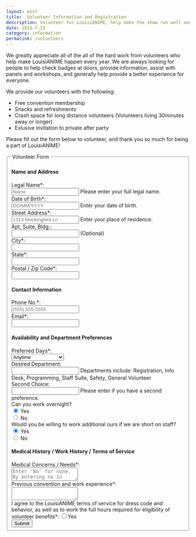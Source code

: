 ```yaml
---
layout: post
title:  Volunteer Information and Registration
description: Volunteer for LouisiANIME, help make the show run well and enjoy benefits such as free entrance and crash space for volunteers who need to travel.
date: 2015-7-15
category: information
permalink: /volunteers
---
```



<p>We greatly appreciate all of the all of the hard work from volunteers who help make LouisiANIME happen every year. We are always looking for people to help check badges at doors, provide information, assist with panels and workshops, and generally help provide a better experience for everyone.</p>
<p>We provide our volunteers with the following:</p>
<ul>
	<li>Free convention membership</li>
	<li>Snacks and refreshments</li>
	<li>Crash space for long distance volunteers (Volunteers living 30minutes away or longer)</li>
	<li>Exlusive invitation to private after party</li>
</ul>
<p>Please fill out the form below to volunteer, and thank you so much for being a part of LouisiANIME!</p>

<form action="http://www.louisianime.com/formtools/process.php" method="post" class="form-horizontal">
<input type="hidden" name="form_tools_form_id" value="14"/>
<fieldset>


<legend>Volunteer Form</legend>

<h4>Name and Address</h4>

<!-- Text input-->
<div class="form-group">
  <label class="col-md-4 control-label" for="name">Legal Name*:</label>  
  <div class="col-md-6">
  <input id="name" name="name" type="text" placeholder="Name" class="form-control input-md" required="">
  <span class="help-block">Please enter your full legal name.</span>  
  </div>
</div>

<!-- Text input-->
<div class="form-group">
  <label class="col-md-4 control-label" for="date_of_birth">Date of Birth*:</label>  
  <div class="col-md-4">
  <input id="date_of_birth" name="date_of_birth" type="text" placeholder="DD/MM/YYYY" class="form-control input-md" required="">
  <span class="help-block">Enter your date of birth.</span>  
  </div>
</div>

<!-- Text input-->
<div class="form-group">
  <label class="col-md-4 control-label" for="street">Street Address*:</label>  
  <div class="col-md-6">
  <input id="street" name="street" type="text" placeholder="1313 Mockingbird Ln" class="form-control input-md" required="">
  <span class="help-block">Enter your place of residence.</span>  
  </div>
</div>

<!-- Text input-->
<div class="form-group">
  <label class="col-md-4 control-label" for="building_number">Apt, Suite, Bldg.:</label>  
  <div class="col-md-2">
  <input id="building_number" name="building_number" type="text" placeholder="" class="form-control input-md">
  <span class="help-block">(Optional)</span>  
  </div>
</div>

<!-- Text input-->
<div class="form-group">
  <label class="col-md-4 control-label" for="city">City*:</label>  
  <div class="col-md-4">
  <input id="city" name="city" type="text" placeholder="" class="form-control input-md" required="">
    
  </div>
</div>

<!-- Text input-->
<div class="form-group">
  <label class="col-md-4 control-label" for="state">State*:</label>  
  <div class="col-md-1">
  <input id="state" name="state" type="text" placeholder="" class="form-control input-md" required="">
    
  </div>
</div>

<!-- Text input-->
<div class="form-group">
  <label class="col-md-4 control-label" for="zipcode">Postal / Zip Code*:</label>  
  <div class="col-md-2">
  <input id="zipcode" name="zipcode" type="text" placeholder="" class="form-control input-md" required="">
    
  </div>
</div>

<h4>Contact Information</h4>

<!-- Text input-->
<div class="form-group">
  <label class="col-md-4 control-label" for="phone">Phone No.*:</label>  
  <div class="col-md-4">
  <input id="phone" name="phone" type="text" placeholder="(555) 555-5555" class="form-control input-md" required="">
    
  </div>
</div>

<!-- Text input-->
<div class="form-group">
  <label class="col-md-4 control-label" for="email">Email*:</label>  
  <div class="col-md-6">
  <input id="email" name="email" type="text" placeholder="" class="form-control input-md" required="">
    
  </div>
</div>

<h4>Availability and Department Preferences</h4>

<!-- Button Drop Down -->
<div class="form-group">
  <label class="col-md-4 control-label" for="Preferred Day">Preferred Days*:</label>
  <div class="col-md-4">
    <div class="input-group">
      <div class="input-group-btn">
        <select type="button" class="btn btn-default dropdown-toggle" id="Preferred Day" name="Preferred Day" placeholder="Preferred Day" required="">
          <option value="Anytime">Anytime<span class="caret"></span></option>
          <option value="Friday Any">Friday Any</option>
          <option value="Friday- Morning">Friday- Morning</option>
          <option value="Friday- Afternoon">Friday- Afternoon</option>
          <option value="Friday- Evening">Friday- Evening</option>
          <option value="Friday- Late night">Friday- Late night</option>
          <option value="Saturday Any">Saturday Any</option>
          <option value="Saturday-Morning">Saturday-Morning</option>
          <option value="Saturday- Day">Saturday- Day</option>
          <option value="Saturday- Afternoon">Saturday- Afternoon</option>
          <option value="Saturday- Evening">Saturday- Evening</option>
          <option value="Saturday- Late night">Saturday- Late night</option>
          <option value="Sunday-Any">Sunday-Any</option>
          <option value="Sunday- Morning">Sunday- Morning</option>
          <option value="Sunday- Afternoon">Sunday- Afternoon</option>
        </select>
      </div>
    </div>
  </div>
</div>

<!-- Text input-->
<div class="form-group">
  <label class="col-md-4 control-label" for="department">Desired Department:</label>  
  <div class="col-md-4">
  <input id="department" name="department" type="text" placeholder="" class="form-control input-md">
  <span class="help-block">Departments include: Registration, Info Desk, Programming, Staff Suite, Safety, General Volunteer</span>  
  </div>
</div>

<!-- Text input-->
<div class="form-group">
  <label class="col-md-4 control-label" for="secondary_department_choice">Second Choice:</label>  
  <div class="col-md-4">
  <input id="secondary_department_choice" name="secondary_department_choice" type="text" placeholder="" class="form-control input-md">
  <span class="help-block">Please enter if you have a second preference.</span>  
  </div>
</div>

<!-- Multiple Radios -->
<div class="form-group">
  <label class="col-md-4 control-label" for="overnight">Can you work overnight?</label>
  <div class="col-md-4">
  <div class="radio">
    <label for="overnight-0">
      <input type="radio" name="overnight" id="overnight-0" value="Yes" checked="checked">
      Yes
    </label>
	</div>
  <div class="radio">
    <label for="overnight-1">
      <input type="radio" name="overnight" id="overnight-1" value="No">
      No
    </label>
	</div>
  </div>
</div>

<!-- Multiple Radios -->
<div class="form-group">
  <label class="col-md-4 control-label" for="overtime">Would you be willing to work additional ours if we are short on staff?</label>
  <div class="col-md-4">
  <div class="radio">
    <label for="overtime-0">
      <input type="radio" name="overtime" id="overtime-0" value="Yes" checked="checked">
      Yes
    </label>
	</div>
  <div class="radio">
    <label for="overtime-1">
      <input type="radio" name="overtime" id="overtime-1" value="No">
      No
    </label>
	</div>
  </div>
</div>

<h4>Medical History / Work History / Terms of Service</h4>

<!-- Textarea -->
<div class="form-group">
  <label class="col-md-4 control-label" for="medical">Medical Concerns / Needs*:</label>
  <div class="col-md-4">                     
    <textarea class="form-control" id="medical" name="medical" placeholder="Enter 'No' for none. By entering no in this space you absolve LouisiANIME of any liability for any complications caused by information that is withheld from us." required></textarea>
  </div>
</div>

<!-- Textarea -->
<div class="form-group">
  <label class="col-md-4 control-label" for="work_history">Previous convention and work experience*:</label>
  <div class="col-md-4">                     
    <textarea class="form-control" id="work_history" name="work_history" required></textarea>
  </div>
</div>

<!-- Multiple Checkboxes (inline) -->
<div class="form-group">
  <label class="col-md-4 control-label" for="tos"></label>
  <div class="col-md-4">
  	I agree to the LouisiANIME terms of service for dress code and behavior, as well as to work the full hours required for eligibility of volunteer benefits*: 
    <label class="checkbox-inline" for="tos-0">
      <input type="checkbox" name="tos" id="tos-0" value="Yes" required>Yes</label>
  </div>
</div>


<div class="form-group">
  <div class="col-md-4">
	<button type="submit" class="btn btn-dark big">Submit</button>
  </div>
</div>

</fieldset>
</form>
